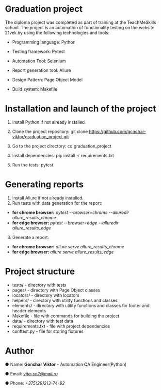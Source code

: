 # Graduation project
The diploma project was completed as part of training at the 
TeachMeSkills school. The project is an automation of 
functionality testing on the website 21vek.by using the 
following technologies and tools:

+ Programming language: Python

+ Testing framework: Pytest

+ Automation Tool: Selenium

+ Report generation tool: Allure

+ Design Pattern: Page Object Model

+ Build system: Makefile

# Installation and launch of the project
1. Install Python if not already installed.

2. Clone the project repository: git clone https://github.com/gonchar-viktor/graduation_project.git

3. Go to the project directory: cd graduation_project

4. Install dependencies: pip install -r requirements.txt

5. Run the tests: pytest

# Generating reports
1. Install Allure if not already installed.
2. Run tests with data generation for the report:
+ **for chrome browser:**
*pytest --browser=chrome --alluredir allure_results_chrome*
+ **for edge browser:**
*pytest --browser=edge --alluredir allure_results_edge*
3. Generate a report: 
+ **for chrome browser:**
*allure serve allure_results_chrome*
+ **for edge browser:**
*allure serve allure_results_edge*

# Project structure
+ tests/ - directory with tests
+ pages/ - directory with Page Object classes
+ locators/ - directory with locators
+ helpers/ - directory with utility functions and classes
+ elements/ - directory with utility functions and classes for footer and header elements
+ Makefile - file with commands for building the project
+ data/ - directory with test data
+ requirements.txt - file with project dependencies
+ conftest.py - file for storing fixtures


# Author
● Name: **Gonchar Viktor** - Automation QA Engineer(Python)

● Email: *vita-sc2@mail.ru*

● Phone: *+375(29)213-74-92*